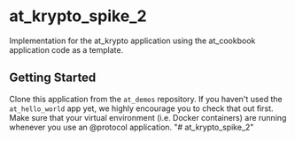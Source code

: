 # at_krypto_spike_2

Implementation for the at_krypto application using the at_cookbook application code as a template.

## Getting Started

Clone this application from the `at_demos` repository. If you haven't used the `at_hello_world` app yet, we highly encourage you to check that out first. Make sure that your virtual environment (i.e. Docker containers) are running whenever you use an @protocol application.
"# at_krypto_spike_2" 
